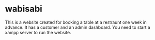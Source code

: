 # wabisabi

This is a website created for booking a table at a restraunt one week in advance. It has a customer and an admin dashboard. You need to start a xampp server to run the website.  
